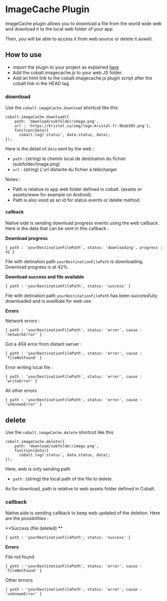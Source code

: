 # ImageCache Plugin

ImageCache plugin allows you to download a file from the world wide web and download it to the local web folder of your app. 

Then, you will be able to access it from web source or delete it aswell.

## How to use

* import the plugin to your project as explained [here](https://github.com/cobaltians/cobalt/wiki/Plugins-usage)
* Add the cobalt.imagecache.js to your web JS folder
* Add an html link to the cobalt.imagecache.js plugin script after the cobalt link in the HEAD tag

### download

Use the `cobalt.imageCache.download` shortcut like this

    cobalt.imageCache.download({ 
        path: 'download/subfolder/image.png', 
        url : 'https://kristal.io/img/logo-kristal-fr.9bab385.png'}, 
        function(data){
          cobalt.log('status', data.status, data);
    });

Here is the detail of `data` sent by the web : 

* `path` : (string) le chemin local de destination du fichier (subfolder/image.png)
* `url` : (string) L'url distante du fichier à télécharger


Notes : 
- Path is relative to app web folder defined in cobalt. (assets or assets/www for example on Android).
- Path is also used as an id for status events or delete method.

#### callback

Native side is sending download progress events using the web callback. Here is the data that can be sent in this callback :

**Download progress**

`{ path : 'yourDestinationFilePath', status: 'downloading', progress : 42 }`

File with detination path `yourDestinationFilePath` is downloading. Download progress is at 42%.

**Download success and file available**

`{ path : 'yourDestinationFilePath', status: 'success' }`

File with detination path `yourDestinationFilePath` has been successfully downloaded and is availbale for web use.

**Errors**

Network errors :

`{ path : 'yourDestinationFilePath', status: 'error', cause : 'networkError' }`

Got a 404 error from distant server :

`{ path : 'yourDestinationFilePath', status: 'error', cause : 'fileNotFound' }`

Error writing local file : 

`{ path : 'yourDestinationFilePath', status: 'error', cause : 'writeError' }`

All other errors

`{ path : 'yourDestinationFilePath', status: 'error', cause : 'unknownError' }`

## delete

Use the `cobalt.imageCache.delete` shortcut like this

    cobalt.imageCache.delete({ 
        path: 'download/subfolder/image.png', 
        function(data){
          cobalt.log('status', data.status, data);
    });

Here, web is only sending path

* `path` : (string) the local path of the file to delete.

As for download, path is relative to web assets folder defined in Cobalt.

### callback

Native side is sending callback to keep web updated of the deletion. Here are the possibilities :

**Success (file deleted) **

`{ path : 'yourDestinationFilePath', status: 'success' }`

**Errors**

File not found

`{ path : 'yourDestinationFilePath', status: 'error', cause : 'fileNotFound' }`

Other errrors

`{ path : 'yourDestinationFilePath', status: 'error', cause : 'unknownError' }`

